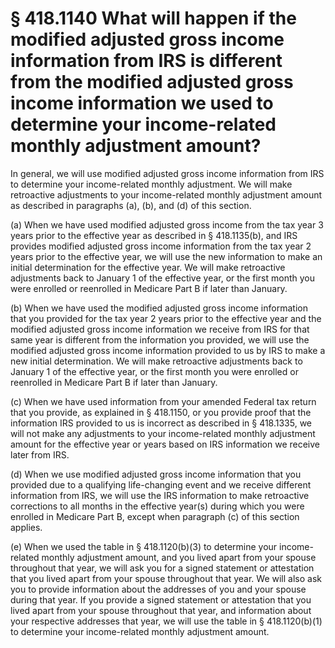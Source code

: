# § 418.1140   What will happen if the modified adjusted gross income information from IRS is different from the modified adjusted gross income information we used to determine your income-related monthly adjustment amount?

In general, we will use modified adjusted gross income information from IRS to determine your income-related monthly adjustment. We will make retroactive adjustments to your income-related monthly adjustment amount as described in paragraphs (a), (b), and (d) of this section.


(a) When we have used modified adjusted gross income from the tax year 3 years prior to the effective year as described in § 418.1135(b), and IRS provides modified adjusted gross income information from the tax year 2 years prior to the effective year, we will use the new information to make an initial determination for the effective year. We will make retroactive adjustments back to January 1 of the effective year, or the first month you were enrolled or reenrolled in Medicare Part B if later than January.


(b) When we have used the modified adjusted gross income information that you provided for the tax year 2 years prior to the effective year and the modified adjusted gross income information we receive from IRS for that same year is different from the information you provided, we will use the modified adjusted gross income information provided to us by IRS to make a new initial determination. We will make retroactive adjustments back to January 1 of the effective year, or the first month you were enrolled or reenrolled in Medicare Part B if later than January.


(c) When we have used information from your amended Federal tax return that you provide, as explained in § 418.1150, or you provide proof that the information IRS provided to us is incorrect as described in § 418.1335, we will not make any adjustments to your income-related monthly adjustment amount for the effective year or years based on IRS information we receive later from IRS.


(d) When we use modified adjusted gross income information that you provided due to a qualifying life-changing event and we receive different information from IRS, we will use the IRS information to make retroactive corrections to all months in the effective year(s) during which you were enrolled in Medicare Part B, except when paragraph (c) of this section applies.


(e) When we used the table in § 418.1120(b)(3) to determine your income-related monthly adjustment amount, and you lived apart from your spouse throughout that year, we will ask you for a signed statement or attestation that you lived apart from your spouse throughout that year. We will also ask you to provide information about the addresses of you and your spouse during that year. If you provide a signed statement or attestation that you lived apart from your spouse throughout that year, and information about your respective addresses that year, we will use the table in § 418.1120(b)(1) to determine your income-related monthly adjustment amount.




